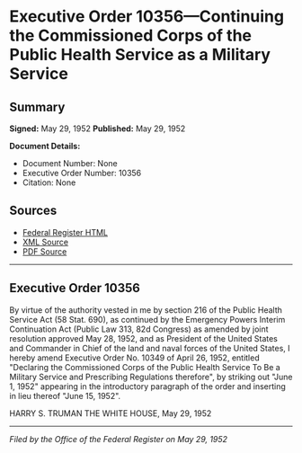 # Executive Order 10356—Continuing the Commissioned Corps of the Public Health Service as a Military Service

## Summary

**Signed:** May 29, 1952
**Published:** May 29, 1952

**Document Details:**
- Document Number: None
- Executive Order Number: 10356
- Citation: None

## Sources
- [Federal Register HTML](https://www.presidency.ucsb.edu/documents/executive-order-10356-continuing-the-commissioned-corps-the-public-health-service-military)
- [XML Source](None)
- [PDF Source](None)

---

## Executive Order 10356

By virtue of the authority vested in me by section 216 of the Public Health Service Act (58 Stat. 690), as continued by the Emergency Powers Interim Continuation Act (Public Law 313, 82d Congress) as amended by joint resolution approved May 28, 1952, and as President of the United States and Commander in Chief of the land and naval forces of the United States, I hereby amend Executive Order No. 10349 of April 26, 1952, entitled "Declaring the Commissioned Corps of the Public Health Service To Be a Military Service and Prescribing Regulations therefore", by striking out "June 1, 1952" appearing in the introductory paragraph of the order and inserting in lieu thereof "June 15, 1952".

HARRY S. TRUMAN
THE WHITE HOUSE,
May 29, 1952

---

*Filed by the Office of the Federal Register on May 29, 1952*
